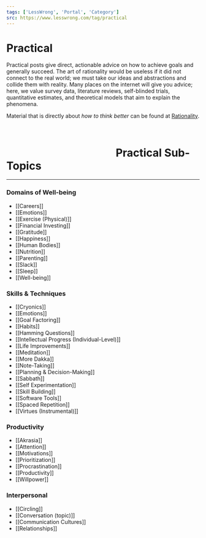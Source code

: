 ```yaml
---
tags: ['LessWrong', 'Portal', 'Category']
src: https://www.lesswrong.com/tag/practical
---
```


# Practical
Practical posts give direct, actionable advice on how to achieve goals and generally succeed. The art of rationality would be useless if it did not connect to the real world; we must take our ideas and abstractions and collide them with reality. Many places on the internet will give you advice; here, we value survey data, literature reviews, self-blinded trials, quantitative estimates, and theoretical models that aim to explain the phenomena.

Material that is directly about *how to think better* can be found at [Rationality](https://www.lessestwrong.com/tag/rationality).

 

#                                            Practical Sub-Topics


---

### Domains of Well-being
- [[Careers]]
- [[Emotions]]
- [[Exercise (Physical)]]
- [[Financial Investing]]
- [[Gratitude]]
- [[Happiness]]
- [[Human Bodies]]
- [[Nutrition]]
- [[Parenting]]
- [[Slack]]
- [[Sleep]]
- [[Well-being]]


### Skills & Techniques
- [[Cryonics]]
- [[Emotions]]
- [[Goal Factoring]]
- [[Habits]]
- [[Hamming Questions]]
- [[Intellectual Progress (Individual-Level)]]
- [[Life Improvements]]
- [[Meditation]]
- [[More Dakka]]
- [[Note-Taking]]
- [[Planning & Decision-Making]]
- [[Sabbath]]
- [[Self Experimentation]]
- [[Skill Building]]
- [[Software Tools]]
- [[Spaced Repetition]]
- [[Virtues (Instrumental)]]


### Productivity
- [[Akrasia]]
- [[Attention]]
- [[Motivations]]
- [[Prioritization]]
- [[Procrastination]]
- [[Productivity]]
- [[Willpower]]


### Interpersonal
- [[Circling]]
- [[Conversation (topic)]]
- [[Communication Cultures]]
- [[Relationships]]


